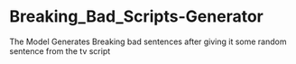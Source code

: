 # Breaking_Bad_Scripts-Generator
The Model Generates Breaking bad sentences after giving it some random sentence from the tv script
